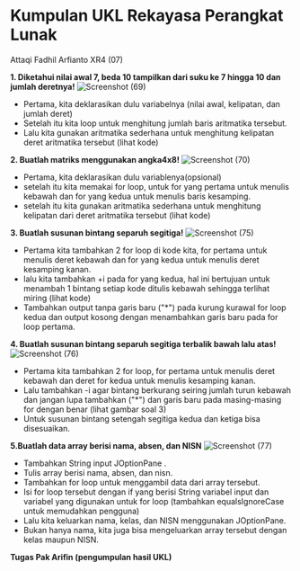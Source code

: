 # Kumpulan UKL Rekayasa Perangkat Lunak
Attaqi Fadhil Arfianto XR4 (07)

**1. Diketahui nilai awal 7, beda 10 tampilkan dari suku ke 7 hingga 10 dan jumlah deretnya!**
![Screenshot (69)](https://user-images.githubusercontent.com/110644935/201694226-e9cad06c-9c65-4f79-8b43-c53f90985c9b.png)
- Pertama, kita deklarasikan dulu variabelnya (nilai awal, kelipatan, dan jumlah deret)
- Setelah itu kita loop untuk menghitung jumlah baris aritmatika tersebut.
- Lalu kita gunakan aritmatika sederhana untuk menghitung kelipatan deret aritmatika tersebut (lihat kode)

**2. Buatlah matriks menggunakan angka4x8!**
![Screenshot (70)](https://user-images.githubusercontent.com/110644935/201694244-4a8f903e-d263-4675-8913-6533f167e40e.png)
- Pertama, kita deklarasikan dulu variablenya(opsional)
- setelah itu kita memakai for loop, untuk for yang pertama untuk menulis kebawah dan for yang kedua untuk menulis baris kesamping.
- setelah itu kita gunakan aritmatika sederhana untuk menghitung kelipatan dari deret aritmatika tersebut (lihat kode)

**3. Buatlah susunan bintang separuh segitiga!**
![Screenshot (75)](https://user-images.githubusercontent.com/110644935/201694255-273ce8d9-8eab-41b8-86df-6234873dcead.png)
- Pertama kita tambahkan 2 for loop di kode kita, for pertama untuk menulis deret kebawah dan for yang kedua untuk menulis deret kesamping kanan.
- lalu kita tambahkan +i pada for yang kedua, hal ini bertujuan untuk menambah 1 bintang setiap kode ditulis kebawah sehingga terlihat miring (lihat kode)
- Tambahkan output tanpa garis baru ("*") pada kurung kurawal for loop kedua dan output kosong dengan menambahkan garis baru pada for loop pertama.

**4. Buatlah susunan bintang separuh segitiga terbalik bawah lalu atas!**
![Screenshot (76)](https://user-images.githubusercontent.com/110644935/201694266-b3674655-2c7e-4aeb-8325-8359de7a0743.png)
- Pertama kita tambahkan 2 for loop, for pertama untuk menulis deret kebawah dan deret for kedua untuk menulis kesamping kanan.
- Lalu tambahkan -i agar bintang berkurang seiring jumlah turun kebawah dan jangan lupa tambahkan ("*") dan garis baru pada masing-masing for dengan benar (lihat gambar soal 3)
- Untuk susunan bintang setengah segitiga kedua dan ketiga bisa disesuaikan.

**5.Buatlah data array berisi nama, absen, dan NISN**
![Screenshot (77)](https://user-images.githubusercontent.com/110644935/201694279-8cc80564-c0a1-4f34-8f9e-c60ec91ebdd9.png)
- Tambahkan String input JOptionPane .
- Tulis array berisi nama, absen, dan nisn.
- Tambahkan for loop untuk menggambil data dari array tersebut.
- Isi for loop tersebut dengan if yang berisi String variabel input dan variabel yang digunakan untuk for loop (tambahkan equalsIgnoreCase untuk memudahkan pengguna)
- Lalu kita keluarkan nama, kelas, dan NISN menggunakan JOptionPane.
- Bukan hanya nama, kita juga bisa mengeluarkan array tersebut dengan kelas maupun NISN.

**Tugas Pak Arifin (pengumpulan hasil UKL)**
